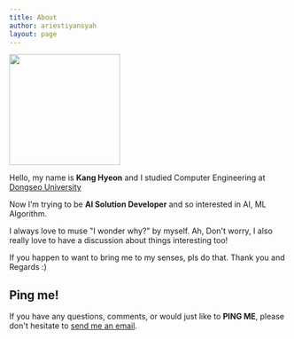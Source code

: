 ```yaml
---
title: About
author: ariestiyansyah
layout: page
---
```


  <img alt="" src="https://avatars1.githubusercontent.com/u/25656235?v=4&s=400" width="200" height="200" />


Hello, my name is __Kang Hyeon__ and I studied Computer Engineering at [Dongseo University](http://www.dongseo.ac.kr/)

Now I’m trying to be  __AI Solution Developer__ and so interested in AI, ML Algorithm.

I always love to muse "I wonder why?" by myself. Ah, Don't worry, I also really love to have a discussion about things interesting too!

If you happen to want to bring me to my senses, pls do that. Thank you and Regards :)

## Ping me!

If you have any questions, comments, or would just like to __PING ME__, please don't hesitate to  [send me an email](mailto:kang2000h@naver.com).
